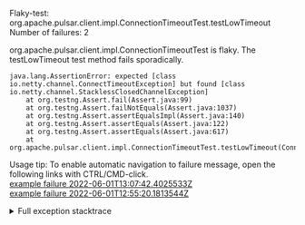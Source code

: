         
Flaky-test: org.apache.pulsar.client.impl.ConnectionTimeoutTest.testLowTimeout
Number of failures: 2

org.apache.pulsar.client.impl.ConnectionTimeoutTest is flaky. The testLowTimeout test method fails sporadically.

```
java.lang.AssertionError: expected [class io.netty.channel.ConnectTimeoutException] but found [class io.netty.channel.StacklessClosedChannelException]
	at org.testng.Assert.fail(Assert.java:99)
	at org.testng.Assert.failNotEquals(Assert.java:1037)
	at org.testng.Assert.assertEqualsImpl(Assert.java:140)
	at org.testng.Assert.assertEquals(Assert.java:122)
	at org.testng.Assert.assertEquals(Assert.java:617)
	at org.apache.pulsar.client.impl.ConnectionTimeoutTest.testLowTimeout(ConnectionTimeoutTest.java:76)
```

Usage tip: To enable automatic navigation to failure message, open the following links with CTRL/CMD-click.  
[example failure 2022-06-01T13:07:42.4025533Z](https://github.com/apache/pulsar/runs/6688903109?check_suite_focus=true#step:10:10414)  
[example failure 2022-06-01T12:55:20.1813544Z](https://github.com/apache/pulsar/runs/6688903109?check_suite_focus=true#step:10:3445)  


<details>
<summary>Full exception stacktrace</summary>
<code><pre>
java.lang.AssertionError: expected [class io.netty.channel.ConnectTimeoutException] but found [class io.netty.channel.StacklessClosedChannelException]
	at org.testng.Assert.fail(Assert.java:99)
	at org.testng.Assert.failNotEquals(Assert.java:1037)
	at org.testng.Assert.assertEqualsImpl(Assert.java:140)
	at org.testng.Assert.assertEquals(Assert.java:122)
	at org.testng.Assert.assertEquals(Assert.java:617)
	at org.apache.pulsar.client.impl.ConnectionTimeoutTest.testLowTimeout(ConnectionTimeoutTest.java:76)
	at java.base/jdk.internal.reflect.NativeMethodAccessorImpl.invoke0(Native Method)
	at java.base/jdk.internal.reflect.NativeMethodAccessorImpl.invoke(NativeMethodAccessorImpl.java:77)
	at java.base/jdk.internal.reflect.DelegatingMethodAccessorImpl.invoke(DelegatingMethodAccessorImpl.java:43)
	at java.base/java.lang.reflect.Method.invoke(Method.java:568)
	at org.testng.internal.MethodInvocationHelper.invokeMethod(MethodInvocationHelper.java:132)
	at org.testng.internal.InvokeMethodRunnable.runOne(InvokeMethodRunnable.java:45)
	at org.testng.internal.InvokeMethodRunnable.call(InvokeMethodRunnable.java:73)
	at org.testng.internal.InvokeMethodRunnable.call(InvokeMethodRunnable.java:11)
	at java.base/java.util.concurrent.FutureTask.run(FutureTask.java:264)
	at java.base/java.util.concurrent.ThreadPoolExecutor.runWorker(ThreadPoolExecutor.java:1136)
	at java.base/java.util.concurrent.ThreadPoolExecutor$Worker.run(ThreadPoolExecutor.java:635)
	at java.base/java.lang.Thread.run(Thread.java:833)

</pre></code>
</details>

